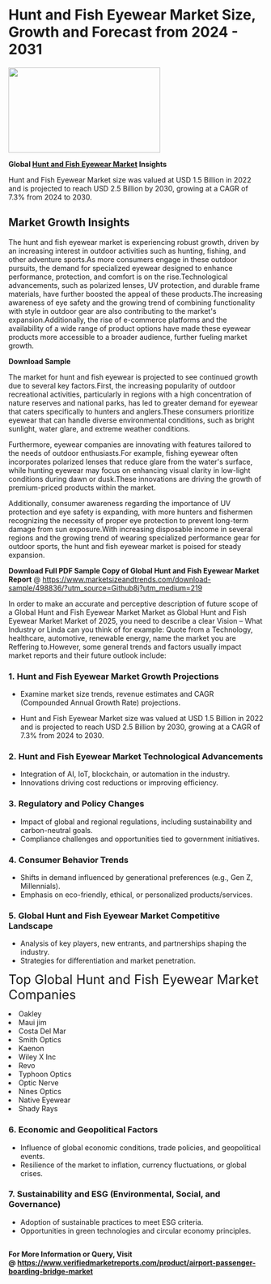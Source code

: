 <H1>Hunt and Fish Eyewear Market Size, Growth and Forecast from 2024 - 2031</H1><img class="aligncenter size-medium wp-image-584254" src="https://thirdeyenews.in/wp-content/uploads/2024/09/Global-Market-Research-300x168.jpeg" alt="" width="300" height="168" /><p><strong>Global&nbsp;<a href="https://www.marketsizeandtrends.com/download-sample/498836/?utm_source=Github8j?utm_medium=219">Hunt and Fish Eyewear Market</a> Insights</strong></p><p>Hunt and Fish Eyewear Market size was valued at USD 1.5 Billion in 2022 and is projected to reach USD 2.5 Billion by 2030, growing at a CAGR of 7.3% from 2024 to 2030.</p><p><h2>Market Growth Insights</h2> <p>The hunt and fish eyewear market is experiencing robust growth, driven by an increasing interest in outdoor activities such as hunting, fishing, and other adventure sports.As more consumers engage in these outdoor pursuits, the demand for specialized eyewear designed to enhance performance, protection, and comfort is on the rise.Technological advancements, such as polarized lenses, UV protection, and durable frame materials, have further boosted the appeal of these products.The increasing awareness of eye safety and the growing trend of combining functionality with style in outdoor gear are also contributing to the market's expansion.Additionally, the rise of e-commerce platforms and the availability of a wide range of product options have made these eyewear products more accessible to a broader audience, further fueling market growth.</p> <p><strong>Download Sample</strong></p> <p>The market for hunt and fish eyewear is projected to see continued growth due to several key factors.First, the increasing popularity of outdoor recreational activities, particularly in regions with a high concentration of nature reserves and national parks, has led to greater demand for eyewear that caters specifically to hunters and anglers.These consumers prioritize eyewear that can handle diverse environmental conditions, such as bright sunlight, water glare, and extreme weather conditions.</p> <p>Furthermore, eyewear companies are innovating with features tailored to the needs of outdoor enthusiasts.For example, fishing eyewear often incorporates polarized lenses that reduce glare from the water's surface, while hunting eyewear may focus on enhancing visual clarity in low-light conditions during dawn or dusk.These innovations are driving the growth of premium-priced products within the market.</p> <p>Additionally, consumer awareness regarding the importance of UV protection and eye safety is expanding, with more hunters and fishermen recognizing the necessity of proper eye protection to prevent long-term damage from sun exposure.With increasing disposable income in several regions and the growing trend of wearing specialized performance gear for outdoor sports, the hunt and fish eyewear market is poised for steady expansion.</p> <p><span class=""><strong>Download Full PDF Sample Copy of Global Hunt and Fish Eyewear Market Report</strong> @ <a href="https://www.marketsizeandtrends.com/download-sample/498836/?utm_source=Github8j?utm_medium=219" target="_blank">https://www.marketsizeandtrends.com/download-sample/498836/?utm_source=Github8j?utm_medium=219</a></span></p><p>In order to make an accurate and perceptive description of future scope of a Global&nbsp;Hunt and Fish Eyewear Market Market as Global&nbsp;Hunt and Fish Eyewear Market Market of 2025, you need to describe a clear Vision &ndash; What Industry or Linda can you think of for example: Quote from a Technology, healthcare, automotive, renewable energy, name the market you are Reffering to.However, some general trends and factors usually impact market reports and their future outlook include:</p><h3>1.&nbsp;<strong>Hunt and Fish Eyewear Market Growth Projections</strong></h3><ul><li>Examine market size trends, revenue estimates and CAGR (Compounded Annual Growth Rate) projections.</li><li><p>Hunt and Fish Eyewear Market size was valued at USD 1.5 Billion in 2022 and is projected to reach USD 2.5 Billion by 2030, growing at a CAGR of 7.3% from 2024 to 2030.</p></li></ul><h3>2.&nbsp;<strong>Hunt and Fish Eyewear Market Technological Advancements</strong></h3><ul><li>Integration of AI, IoT, blockchain, or automation in the industry.</li><li>Innovations driving cost reductions or improving efficiency.</li></ul><h3>3.&nbsp;<strong>Regulatory and Policy Changes</strong></h3><ul><li>Impact of global and regional regulations, including sustainability and carbon-neutral goals.</li><li>Compliance challenges and opportunities tied to government initiatives.</li></ul><h3>4.&nbsp;<strong>Consumer Behavior Trends</strong></h3><ul><li>Shifts in demand influenced by generational preferences (e.g., Gen Z, Millennials).</li><li>Emphasis on eco-friendly, ethical, or personalized products/services.</li></ul><h3>5.&nbsp;<strong>Global Hunt and Fish Eyewear Market Competitive Landscape</strong></h3><ul><li>Analysis of key players, new entrants, and partnerships shaping the industry.</li><li>Strategies for differentiation and market penetration.</li></ul><p data-pm-slice="1 1 []"><span style="color: inherit; font-family: inherit; font-size: 25px;">Top Global Hunt and Fish Eyewear Market Companies</span></p><div class="" data-test-id=""><p><li>Oakley</li><li> Maui jim</li><li> Costa Del Mar</li><li> Smith Optics</li><li> Kaenon</li><li> Wiley X Inc</li><li> Revo</li><li> Typhoon Optics</li><li> Optic Nerve</li><li> Nines Optics</li><li> Native Eyewear</li><li> Shady Rays</li></p></div><h3>6.&nbsp;<strong>Economic and Geopolitical Factors</strong></h3><ul><li>Influence of global economic conditions, trade policies, and geopolitical events.</li><li>Resilience of the market to inflation, currency fluctuations, or global crises.</li></ul><h3>7.&nbsp;<strong>Sustainability and ESG (Environmental, Social, and Governance)</strong></h3><ul><li>Adoption of sustainable practices to meet ESG criteria.</li><li>Opportunities in green technologies and circular economy principles.</li></ul><h2><strong style="font-size: 14px;">For More Information or Query, Visit @&nbsp;</strong><a style="background-color: #ffffff; font-size: 14px;" href="https://www.marketsizeandtrends.com/report/hunt-and-fish-eyewear-market/" target="_blank">https://www.verifiedmarketreports.com/product/airport-passenger-boarding-bridge-market</a></h2>